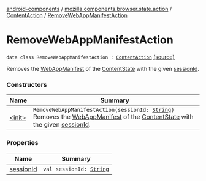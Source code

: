 [android-components](../../../index.md) / [mozilla.components.browser.state.action](../../index.md) / [ContentAction](../index.md) / [RemoveWebAppManifestAction](./index.md)

# RemoveWebAppManifestAction

`data class RemoveWebAppManifestAction : `[`ContentAction`](../index.md) [(source)](https://github.com/mozilla-mobile/android-components/blob/master/components/browser/state/src/main/java/mozilla/components/browser/state/action/BrowserAction.kt#L306)

Removes the [WebAppManifest](../../../mozilla.components.concept.engine.manifest/-web-app-manifest/index.md) of the [ContentState](../../../mozilla.components.browser.state.state/-content-state/index.md) with the given [sessionId](session-id.md).

### Constructors

| Name | Summary |
|---|---|
| [&lt;init&gt;](-init-.md) | `RemoveWebAppManifestAction(sessionId: `[`String`](https://kotlinlang.org/api/latest/jvm/stdlib/kotlin/-string/index.html)`)`<br>Removes the [WebAppManifest](../../../mozilla.components.concept.engine.manifest/-web-app-manifest/index.md) of the [ContentState](../../../mozilla.components.browser.state.state/-content-state/index.md) with the given [sessionId](session-id.md). |

### Properties

| Name | Summary |
|---|---|
| [sessionId](session-id.md) | `val sessionId: `[`String`](https://kotlinlang.org/api/latest/jvm/stdlib/kotlin/-string/index.html) |

